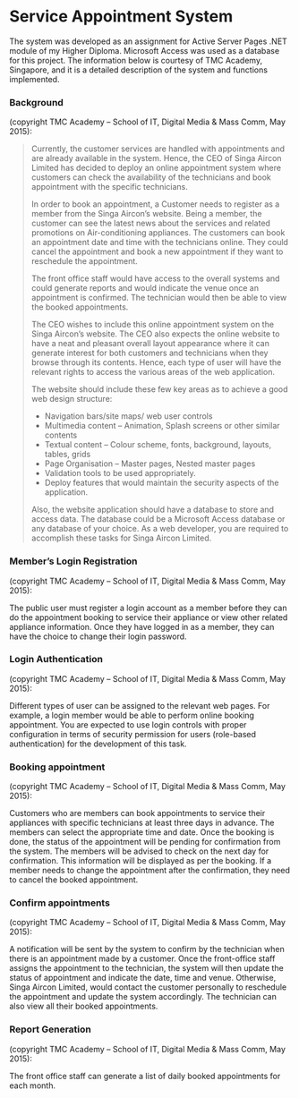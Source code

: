 # Service Appointment System

The system was developed as an assignment for Active Server Pages .NET module of my Higher Diploma. Microsoft Access was used as a database for this project. The information below is courtesy of TMC Academy, Singapore, and it is a detailed description of the system and functions implemented.

### Background
(copyright TMC Academy – School of IT, Digital Media & Mass Comm, May 2015):

> Currently, the customer services are handled with appointments and are already available in the system.
> Hence, the CEO of Singa Aircon Limited has decided to deploy an online appointment system where
> customers can check the availability of the technicians and book appointment with the specific
> technicians.
>
> In order to book an appointment, a Customer needs to register as a member from the Singa Aircon’s
> website. Being a member, the customer can see the latest news about the services and related
> promotions on Air-conditioning appliances. The customers can book an appointment date and time with
> the technicians online. They could cancel the appointment and book a new appointment if they want to
> reschedule the appointment.
>
> The front office staff would have access to the overall systems and could generate reports and would
> indicate the venue once an appointment is confirmed. The technician would then be able to view the
> booked appointments.
>
> The CEO wishes to include this online appointment system on the Singa Aircon’s website. The CEO also
> expects the online website to have a neat and pleasant overall layout appearance where it can generate
> interest for both customers and technicians when they browse through its contents.
> Hence, each type of user will have the relevant rights to access the various areas of the web
> application.
>
> The website should include these few key areas as to achieve a good web design structure:
> - Navigation bars/site maps/ web user controls
> - Multimedia content – Animation, Splash screens or other similar contents
> - Textual content – Colour scheme, fonts, background, layouts, tables, grids
> - Page Organisation – Master pages, Nested master pages
> - Validation tools to be used appropriately.
> - Deploy features that would maintain the security aspects of the application.
>
> Also, the website application should have a database to store and access data. The database could be a
> Microsoft Access database or any database of your choice.
> As a web developer, you are required to accomplish these tasks for Singa Aircon Limited.

### Member’s Login Registration
(copyright TMC Academy – School of IT, Digital Media & Mass Comm, May 2015):

The public user must register a login account as a member before they can do the appointment booking
to service their appliance or view other related appliance information. Once they have logged in as a
member, they can have the choice to change their login password.

### Login Authentication
(copyright TMC Academy – School of IT, Digital Media & Mass Comm, May 2015):

Different types of user can be assigned to the relevant web pages. For example, a login member would
be able to perform online booking appointment.
You are expected to use login controls with proper configuration in terms of security permission for users
(role-based authentication) for the development of this task.

### Booking appointment
(copyright TMC Academy – School of IT, Digital Media & Mass Comm, May 2015):

Customers who are members can book appointments to service their appliances with specific technicians
at least three days in advance. The members can select the appropriate time and date. Once the booking
is done, the status of the appointment will be pending for confirmation from the system. The members will
be advised to check on the next day for confirmation. This information will be displayed as per the
booking. If a member needs to change the appointment after the confirmation, they need to cancel the
booked appointment.

### Confirm appointments
(copyright TMC Academy – School of IT, Digital Media & Mass Comm, May 2015):

A notification will be sent by the system to confirm by the technician when there is an appointment made
by a customer. Once the front-office staff assigns the appointment to the technician, the system will then
update the status of appointment and indicate the date, time and venue. Otherwise, Singa Aircon Limited,
would contact the customer personally to reschedule the appointment and update the system
accordingly. The technician can also view all their booked appointments.

### Report Generation
(copyright TMC Academy – School of IT, Digital Media & Mass Comm, May 2015):

The front office staff can generate a list of daily booked appointments for each month.
